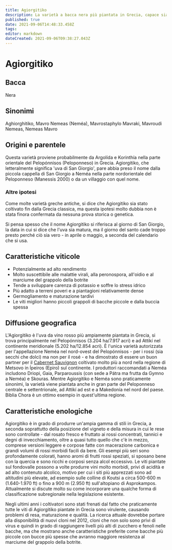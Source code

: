 ```yaml
---
title: Agiorgitiko
description: La varietà a bacca nera più piantata in Grecia, capace sia di grandi volumi che di alta qualità e di un'ampia gamma di stili.
published: true
date: 2021-09-06T14:48:33.458Z
tags: 
editor: markdown
dateCreated: 2021-09-06T09:38:27.043Z
---
```


# Agiorgitiko

## Bacca
Nera
## Sinonimi
Aghiorghitiko, Mavro Nemeas (Neméa), Mavrostaphylo Mavraki, Mavroudi Nemeas, Nemeas Mavro

## Origini e parentele
Questa varietà proviene probabilmente da Argolída e Korinthía nella parte orientale del Pelopónnisos (Peloponneso) in Grecia. Agiorgitiko, che letteralmente significa 'uva di San Giorgio', pare abbia preso il nome dalla piccola cappella di San Giorgio a Neméa nella parte nordorientale del Peloponneso (Manessis 2000) o da un villaggio con quel nome.

### Altre ipotesi

Come molte varietà greche antiche, si dice che Agiorgitiko sia stato coltivato fin dalla Grecia classica, ma questa ipotesi molto dubbia non è stata finora confermata da nessuna prova storica o genetica.

Si pensa spesso che il nome Agiorgitiko si riferisca al giorno di San Giorgio, la data in cui si dice che l'uva sia matura, ma il giorno del santo cade troppo presto perché ciò sia vero - in aprile o maggio, a seconda del calendario che si usa.


## Caratteristiche viticole
- Potenzialmente ad alto rendimento
- Molto suscettibile alle malattie virali, alla peronospora, all'oidio e al marciume del grappolo della botrite
- Tende a sviluppare carenza di potassio e soffre lo stress idrico 
- Più adatto a terreni poveri e a piantagioni relativamente dense
- Germogliamento e maturazione tardivi 
- Le viti migliori hanno piccoli grappoli di bacche piccole e dalla buccia spessa

## Diffusione geografica
L'Agiorgitiko è l'uva da vino rosso più ampiamente piantata in Grecia, si trova principalmente nel Pelopónnisos (3.204 ha/7.917 acri) e ad Attikí nel continente meridionale (5.202 ha/12.854 acri). È l'unica varietà autorizzata per l'appellazione Neméa nel nord-ovest del Pelopónnisos - per i rossi (sia secchi che dolci) ma non per il rosé - e ha dimostrato di essere un buon partner per il [Cabernet Sauvignon](/vitigni/Francia/bacca-nera/cabernet-sauvignon) coltivato molto più a nord nella regione di Metsovo in Ípeiros (Epiro) sul continente. I produttori raccomandati a Neméa includono Driopi, Gaia, Parparoussis (con sede a Pátra ma frutta da Gymno a Neméa) e Skouras. Mentre Agiorgitiko e Neméa sono praticamente sinonimi, la varietà viene piantata anche in gran parte del Peloponneso centrale e settentrionale, ad Attikí ad est e a Makedonía nel nord del paese. Biblia Chora è un ottimo esempio in quest'ultima regione.


## Caratteristiche enologiche
Agiorgitiko è in grado di produrre un'ampia gamma di stili in Grecia, a seconda soprattutto della posizione del vigneto e della misura in cui le rese sono controllate - dal rosato fresco e fruttato ai rossi concentrati, tannici e degni di invecchiamento, oltre a quasi tutto quello che c'è in mezzo, comprese versioni leggere e corpose fatte con macerazione carbonica e grandi volumi di rossi morbidi facili da bere. Gli esempi più seri sono profondamente colorati, hanno aromi di frutti rossi speziati, si sposano bene con la quercia e sono ricchi e corposi senza alcol eccessivo. Le viti piantate sul fondovalle possono a volte produrre vini molto morbidi, privi di acidità e ad alto contenuto alcolico, motivo per cui i siti più apprezzati sono ad altitudini più elevate, ad esempio sulle colline di Koutsi a circa 500-600 m (1.640-1.970 ft) o fino a 900 m (2.950 ft) sull'altopiano di Asprokampos. Attualmente si discute molto su come incorporare una qualche forma di classificazione subregionale nella legislazione esistente.

Negli ultimi anni i coltivatori sono stati frenati dal fatto che praticamente tutte le viti di Agiorgitiko piantate in Grecia sono virulente, causando problemi di resa, maturazione e qualità. La ricerca attuale dovrebbe portare alla disponibilità di nuovi cloni nel 2012, cloni che non solo sono privi di virus e quindi in grado di raggiungere livelli più alti di zucchero e fenoli nelle bacche, ma che mostrano anche caratteristiche preferite come bacche più piccole con bucce più spesse che avranno maggiore resistenza al marciume del grappolo della botrite.